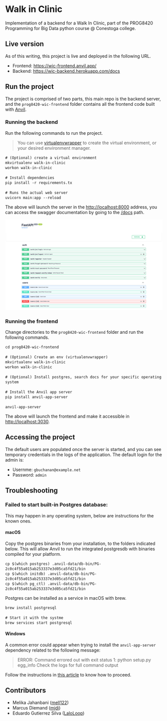 # Walk in Clinic

Implementation of a backend for a Walk In Clinic, part of the PROG8420 Programming for Big Data python course @ Conestoga college.

## Live version

As of this writing, this project is live and deployed in the following URL.

* Frontend: https://wic-frontend.anvil.app/
* Backend: https://wic-backend.herokuapp.com/docs

## Run the project

The project is comprised of two parts, this main repo is the backend server, and the `prog8420-wic-frontend` folder contains all the frontend code built with [Anvil](https://anvil.works/).

### Running the backend
Run the following commands to run the project. 

> You can use [virtualenvwrapper](https://virtualenvwrapper.readthedocs.io/en/latest/) to create the virtual environment, or your desired environment manager.

```shell
# (Optional) create a virtual environment
mkvirtualenv walk-in-clinic
workon walk-in-clinic

# Install dependencies
pip install -r requirements.tx

# Runs the actual web server
uvicorn main:app --reload
```

The above will launch the server in the [http://localhost:8000](http://localhost:8000) address, you can access the swagger documentation by going to the [/docs](http://localhost:8000/docs) path.

![FastAPI WIC Swagger](docs/imgs/wic-docs-swagger.png)

### Running the frontend

Change directories to the `prog8420-wic-frontend` folder and run the following commands.

```shell
cd prog8420-wic-frontend

# (Optional) Create an env (virtualenvwrapper)
mkvirtualenv walk-in-clinic
workon walk-in-clinic

# (Optional) Install postgres, search docs for your specific operating system

# Install the Anvil app server
pip install anvil-app-server

anvil-app-server

```

The above will launch the frontend and make it accessible in [http://localhost:3030](http://localhost:3030).

## Accessing the project

The default users are populated once the server is started, and you can see temporary credentials in the logs of the application. The default login for the admin is:

* Usernme: `gbuchanan@example.net`
* Password: `admin`

## Troubleshooting

### Failed to start built-in Postgres database:
This may happen in any operating system, below are instructions for the known ones.

#### macOS

Copy the postgres binaries from your installation, to the folders indicated below. This will allow Anvil to run the integrated postgresdb with binaries compiled for your platform.

```shell
cp $(which postgres) .anvil-data/db-bin/PG-2c0c4f55a015ab253337e3d05ca5fd21/bin
cp $(which initdb) .anvil-data/db-bin/PG-2c0c4f55a015ab253337e3d05ca5fd21/bin
cp $(which pg_ctl) .anvil-data/db-bin/PG-2c0c4f55a015ab253337e3d05ca5fd21/bin
```

Postgres can be installed as a service in macOS with brew.

```shell
brew install postgresql

# Start it with the systme
brew services start postgresql
```

#### Windows

A common error could appear when trying to install the `anvil-app-server` dependency related to the following message:

> ERROR: Command errored out with exit status 1: python setup.py egg_info Check the logs for full command output

Follow the instructions in [this article](https://exerror.com/error-command-errored-out-with-exit-status-1-python-setup-py-egg_info-check-the-logs-for-full-command-output/) to know how to proceed.

## Contributors

-  Melika Jahanbani ([mell122](https://github.com/mell122))
-  Marcus Diemand ([mjdi](https://github.com/mjdi))
-  Eduardo Gutierrez Silva ([LaloLoop](https://github.com/LaloLoop))
